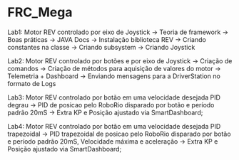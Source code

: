 # FRC_Mega

Lab1: Motor REV controlado por eixo de Joystick
-> Teoria de framework
-> Boas práticas
-> JAVA Docs
-> Instalação biblioteca REV
-> Criando constantes na classe
-> Criando subsystem
-> Criando Joystick

Lab2: Motor REV controlado por botões e por eixo de Joystick
-> Criação de comandos
-> Criação de métodos para aquisição de valores do motor
-> Telemetria + Dashboard
-> Enviando mensagens para a DriverStation no formato de Logs

Lab3: Motor REV controlado por botão em uma velocidade desejada PID degrau
-> PID de posicao pelo RoboRio disparado por botão e período padrão 20mS
	-> Extra KP e Posição ajustado via SmartDashboard;

Lab4: Motor REV controlado por botão em uma velocidade desejada PID trapezoidal
-> PID trapezoidal de posicao pelo RoboRio disparado por botão e período padrão 20mS, Velocidade máxima e aceleração
	-> Extra KP e Posição ajustado via SmartDashboard;

